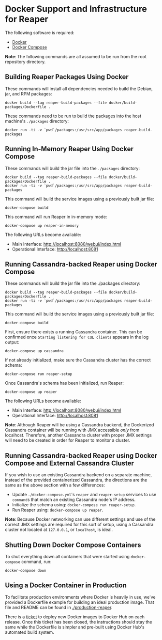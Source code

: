 Docker Support and Infrastructure for Reaper
============================================

The following software is required:

* [Docker](https://docs.docker.com/engine/installation/)
* [Docker Compose](https://docs.docker.com/compose/install/)

**Note**: The following commands are all assumed to be run from the root
repository directory.


Building Reaper Packages Using Docker
-------------------------------------

These commands will install all dependencies needed to build the Debian, jar,
and RPM packages:

    docker build --tag reaper-build-packages --file docker/build-packages/Dockerfile .

These commands need to be run to build the packages into the host machine's
`./packages` directory:

    docker run -ti -v `pwd`/packages:/usr/src/app/packages reaper-build-packages


Running In-Memory Reaper Using Docker Compose
---------------------------------------------

These commands will build the jar file into the `./packages` directory:

    docker build --tag reaper-build-packages --file docker/build-packages/Dockerfile .
    docker run -ti -v `pwd`/packages:/usr/src/app/packages reaper-build-packages

This command will build the service images using a previously built jar file:

    docker-compose build

This command will run Reaper in in-memory mode:

    docker-compose up reaper-in-memory

The following URLs become available:

* Main Interface: [http://localhost:8080/webui/index.html](http://localhost:8080/webui/index.html)
* Operational Interface: [http://localhost:8081](http://localhost:8081)


Running Cassandra-backed Reaper using Docker Compose
----------------------------------------------------

These commands will build the jar file into the ./packages directory:

    docker build --tag reaper-build-packages --file docker/build-packages/Dockerfile .
    docker run -ti -v `pwd`/packages:/usr/src/app/packages reaper-build-packages

This command will build the service images using a previously built jar file:

    docker-compose build

First, ensure there exists a running Cassandra container. This can be confirmed
once `Starting listening for CQL clients` appears in the log output:

    docker-compose up cassandra

If not already initialized, make sure the Cassandra cluster has the correct
schema:

    docker-compose run reaper-setup

Once Cassandra's schema has been initialized, run Reaper:

    docker-compose up reaper

The following URLs become available:

* Main Interface: [http://localhost:8080/webui/index.html](http://localhost:8080/webui/index.html)
* Operational Interface: [http://localhost:8081](http://localhost:8081)

**Note**: Although Reaper will be using a Cassandra backend, the Dockerized
Cassandra container will be running with JMX accessible *only* from localhost.
Therefore, another Cassandra cluster with proper JMX settings will need to
be created in order for Reaper to monitor a cluster.


Running Cassandra-backed Reaper using Docker Compose and External Cassandra Cluster
-----------------------------------------------------------------------------------

If you wish to use an existing Cassandra backend on a separate machine, instead
of the provided containerized Cassandra, the directions are the same as the
above section with a few differences:

* Update `./docker-compose.yml`'s `reaper` and `reaper-setup` services to use
`command`s that match an existing Cassandra node's IP address.
* Initialize the schema using: `docker-compose run reaper-setup`.
* Run Reaper using: `docker-compose up reaper`.

**Note**: Because Docker networking can use different settings and use of the
correct JMX settings are required for this sort of setup, using a Cassandra cluster not
located at `127.0.0.1`, or `localhost`, is ideal.


Shutting Down Docker Compose Containers
---------------------------------------

To shut everything down all containers that were started using `docker-compose`
command, run:

    docker-compose down


Using a Docker Container in Production
--------------------------------------

To facilitate production environments where Docker is heavily in use, we've
provided a Dockerfile example for building an ideal production image. That file
and README can be found in [./production-reaper](./production-reaper).

There is a [ticket](https://github.com/thelastpickle/cassandra-reaper/issues/51)
to deploy new Docker images to Docker Hub on each release. Once this ticket has
been closed, the instructions should stay the same while the Dockerfile is
simpler and pre-built using Docker Hub's automated build system.
